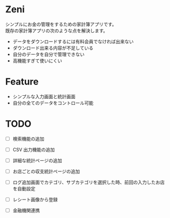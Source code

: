 # Zeni

シンプルにお金の管理をするための家計簿アプリです。  
既存の家計簿アプリの次のような点を解決します。

- データをダウンロードするには有料会員でなければ出来ない
- ダウンロード出来る内容が不足している
- 自分のデータを自分で管理できない
- 高機能すぎて使いにくい

# Feature

- シンプルな入力画面と統計画面
- 自分の全てのデータをコントロール可能

# TODO

- [ ] 検索機能の追加
- [ ] CSV 出力機能の追加
- [ ] 詳細な統計ページの追加
- [ ] お店ごとの収支統計ページの追加
- [ ] ログ追加画面でカテゴリ、サブカテゴリを選択した時、前回の入力したお店を自動設定
- [ ] レシート画像から登録
- [ ] 金融機関連携

